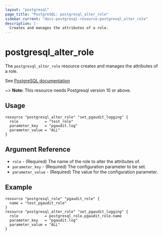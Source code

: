 ```yaml
---
layout: "postgresql"
page_title: "PostgreSQL: postgresql_alter_role"
sidebar_current: "docs-postgresql-resource-postgresql_alter_role"
description: |-
  Creates and manages the attributes of a role.
---
```


# postgresql\_alter\_role

The ``postgresql_alter_role`` resource creates and manages the attributes of a role.

See [PostgreSQL documentation](https://www.postgresql.org/docs/current/sql-alterrole.html)

~> **Note:** This resource needs Postgresql version 10 or above.

## Usage

```hcl
resource "postgresql_alter_role" "set_pgaudit_logging" {
  role            = "test_role"
  parameter_key   = "pgaudit.log"
  parameter_value = "ALL"
}
```

## Argument Reference

* `role` - (Required) The name of the role to alter the attributes of.
* `parameter_key` - (Required) The configuration parameter to be set.
* `parameter_value` - (Required) The value for the configuration parameter.

## Example

```hcl
resource "postgresql_role" "pgaudit_role" {
  name = "test_pgaudit_role"
}
resource "postgresql_alter_role" "set_pgaudit_logging" {
  role            = postgresql_role.pgaudit_role.name
  parameter_key   = "pgaudit.log"
  parameter_value = "ALL"
}
```